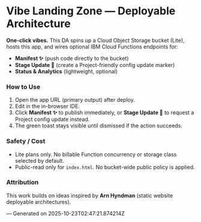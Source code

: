 # Vibe Landing Zone — Deployable Architecture

**One-click vibes.** This DA spins up a Cloud Object Storage bucket (Lite), hosts this app, and wires optional IBM Cloud Functions endpoints for:
- **Manifest ✨** (push code directly to the bucket)
- **Stage Update 🌈** (create a Project-friendly config update marker)
- **Status & Analytics** (lightweight, optional)

### How to Use
1. Open the app URL (primary output) after deploy.
2. Edit in the in-browser IDE.
3. Click **Manifest ✨** to publish immediately, or **Stage Update 🌈** to request a Project config update instead.
4. The green toast stays visible until dismissed if the action succeeds.

### Safety / Cost
- Lite plans only. No billable Function concurrency or storage class selected by default.
- Public-read only for `index.html`. No bucket-wide public policy is applied.

### Attribution
This work builds on ideas inspired by **Arn Hyndman** (static website deployable architectures).

— Generated on 2025-10-23T02:47:21.874214Z
